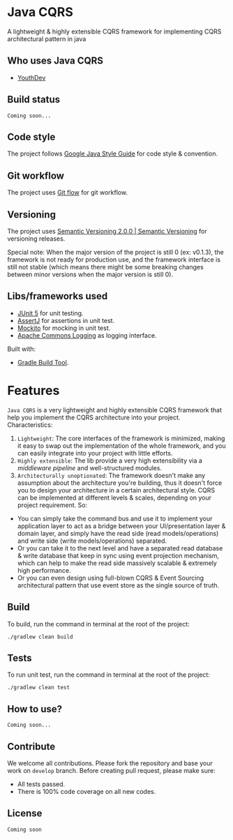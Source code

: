 # Java CQRS
A lightweight & highly extensible CQRS framework for implementing CQRS architectural pattern in java

## Who uses Java CQRS
* [YouthDev](https://youthdev.net/en/)

## Build status
```
Coming soon...
```

## Code style
The project follows [Google Java Style Guide](https://google.github.io/styleguide/javaguide.html) for code style & convention.

## Git workflow
The project uses [Git flow](https://nvie.com/posts/a-successful-git-branching-model/) for git workflow.

## Versioning
The project uses [Semantic Versioning 2.0.0 | Semantic Versioning](https://semver.org/) for versioning releases.

Special note: When the major version of the project is still 0 (ex: v0.1.3), the framework is not ready for production use, and the framework interface is still not stable (which means there might be some breaking changes between minor versions when the major version is still 0).

## Libs/frameworks used
* [JUnit 5](https://junit.org/junit5/) for unit testing.
* [AssertJ](http://joel-costigliola.github.io/assertj/) for assertions in unit test.
* [Mockito](https://github.com/mockito/mockito) for mocking in unit test.
* [Apache Commons Logging](https://commons.apache.org/proper/commons-logging/)  as logging interface.

Built with:
* [Gradle Build Tool](https://gradle.org/).

# Features
`Java CQRS` is a very lightweight and highly extensible CQRS framework that help you implement the CQRS architecture into your project.
Characteristics:
1. `Lightweight`: The core interfaces of the framework is minimized, making it easy to swap out the implementation of the whole framework, and you can easily integrate into your project with little efforts.
2. `Highly extensible`: The lib provide a very high extensibility via a *middleware pipeline* and well-structured modules.
3. `Architecturally unoptionated`: The framework doesn't make any assumption about the architecture you're building, thus it doesn't force you to design your architecture in a certain architectural style. CQRS can be implemented at different levels & scales, depending on your project requirement.
So:
* You can simply take the command bus and use it to implement your application layer to act as a bridge between your UI/presentation layer & domain layer, and simply have the read side (read models/operations) and write side (write models/operations) separated.
* Or you can take it to the next level and have a separated read database & write database that keep in sync using event projection mechanism, which can help to make the read side massively scalable & extremely high performance.
* Or you can even design using full-blown CQRS & Event Sourcing architectural pattern that use event store as the single source of truth.

## Build
To build, run the command in terminal at the root of the project:
```
./gradlew clean build
```

## Tests
To run unit test, run the command in terminal at the root of the project:
```
./gradlew clean test
```

## How to use?
```
Coming soon...
```

## Contribute
We welcome all contributions.
Please fork the repository and base your work on `develop` branch.
Before creating pull request, please make sure:
* All tests passed.
* There is 100% code coverage on all new codes.

## License
```
Coming soon
```

